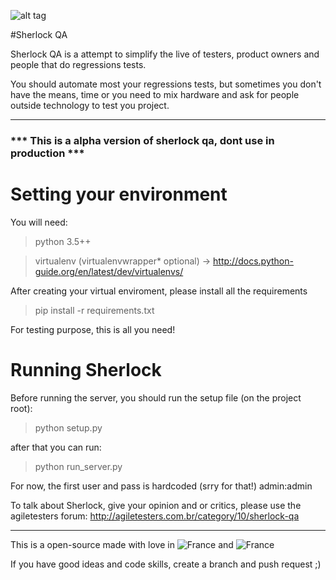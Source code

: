 ![alt tag](http://raw.githubusercontent.com/leoGalani/sherlock/master/sherlock/static/img/sherlock.png)

#Sherlock QA

Sherlock QA is a attempt to simplify the live of testers, product owners and
people that do regressions tests.

You should automate most your regressions tests, but sometimes you don't have the
means, time or you need to mix hardware and ask for people outside technology to test
you project.

---

### *** This is a alpha version of sherlock qa, dont use in production ***

# Setting  your environment

You will need:
> python 3.5++

> virtualenv (virtualenvwrapper* optional) -> http://docs.python-guide.org/en/latest/dev/virtualenvs/

After creating your virtual enviroment, please install all the requirements

> pip install -r requirements.txt

For testing purpose, this is all you need!


# Running Sherlock

Before running the server, you should run the setup file (on the project root):

> python setup.py

after that you can run:

> python run_server.py

For now, the first user and pass is hardcoded (srry for that!) admin:admin

To talk about Sherlock, give your opinion and or critics, please use the agiletesters forum:
http://agiletesters.com.br/category/10/sherlock-qa

---
This is a open-source made with love in ![France](http://raw.githubusercontent.com/leoGalani/sherlock/master/sherlock/static/img/flag_france.png) and ![France](http://raw.githubusercontent.com/leoGalani/sherlock/master/sherlock/static/img/flag_brazil.png)

If you have good ideas and code skills, create a branch and push request ;)
